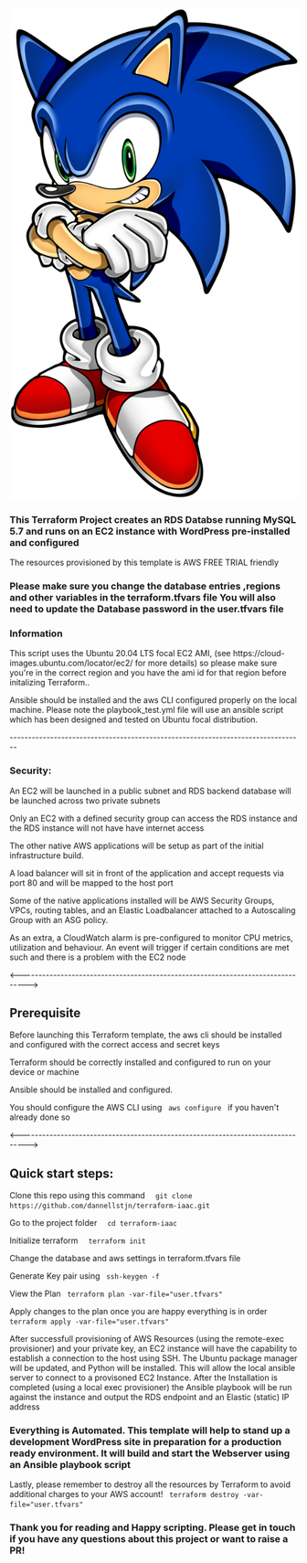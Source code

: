 <img src= "sonic.png" />
<h3>
This Terraform Project creates an RDS Databse running MySQL 5.7 and runs on an EC2 instance with WordPress pre-installed and configured </h3>
 
 <p>
 The resources provisioned by this template is AWS FREE TRIAL friendly</p> 
 
 <h3>Please make sure you change the database entries ,regions and other variables in the terraform.tfvars file
 You will also need to update the  Database password in the user.tfvars file </h3>
<h3>
Information
</h3>

<p>This script uses the Ubuntu 20.04 LTS focal EC2 AMI, (see https://cloud-images.ubuntu.com/locator/ec2/ for more details) so please make sure you're in the correct region and you have the ami id for that region before initalizing Terraform..

Ansible should be installed and the aws CLI configured properly on the local machine. 
Please note the playbook_test.yml file will use an ansible script which has been designed and tested on Ubuntu focal distribution.

</p>
  --------------------------------------------------------------------------------
 <h3> Security: </h3>
<p> An EC2 will be launched in a public subnet and RDS backend database will be launched across two private subnets </p>
<p> Only an EC2 with a defined security group can access the RDS instance and the RDS instance will not have have internet access </p>
<p> The other native AWS applications will be setup as part of the initial infrastructure build.
<p> A load balancer will sit in front of the application and accept requests via port 80 and will be mapped to the host port</p> 

<p>Some of the native applications installed will be AWS Security Groups, VPCs, routing tables, and an Elastic Loadbalancer attached to a Autoscaling Group with an ASG policy. 

As an extra, a CloudWatch alarm is pre-configured to monitor CPU metrics, utilization and behaviour. An event will trigger if certain conditions are met such and there is a problem with the EC2 node</p>


<-------------------------------------------------------------------------------->

<h2> Prerequisite </h2>
<p> Before launching this Terraform template, the aws cli should be installed and configured with the correct access and secret keys </p>
<p> Terraform should be correctly installed and configured to run on your device or machine </p>
<p> Ansible should be installed and configured.
<p> You should  configure the AWS CLI using <code> aws configure </code> if you haven't already done so </p>

<-------------------------------------------------------------------------------->

<h2> Quick start steps: </h2>

 <p>Clone this repo using this command <code>  git clone https://github.com/dannellstjn/terraform-iaac.git</code></p>
 <p> Go to the project folder         <code>  cd terraform-iaac </code></p>
 <p>Initialize terraform          <code>  terraform init</code></p>
 <p>Change the database and aws settings in terraform.tfvars file </p>
 <p>Generate Key pair using        <code> ssh-keygen -f <mykey-pair>  </code></p>
 <p>View the Plan               <code> terraform plan -var-file="user.tfvars"  </code></p>
 <p>Apply changes to the plan once you are happy everything is in order           <code> terraform apply -var-file="user.tfvars" </code></p>
 
 <p> After successfull provisioning of AWS Resources (using the remote-exec provisioner) and your private key, an EC2 instance will have the capability to establish a connection to the host using SSH. The Ubuntu package manager will be updated, and Python will be installed. This will allow the local ansible server to connect to a provisoned EC2 Instance. After the Installation is completed (using a local exec provisioner) the Ansible playbook will be run against the instance and output the RDS endpoint and an Elastic (static) IP address </p>

 <h3> Everything is Automated. This template will help to stand up a development WordPress site in preparation for a production ready environment. It will build and start the Webserver using an Ansible playbook script </h3>

 <p>Lastly, please remember to destroy all the resources by Terraform to avoid additional charges to your AWS account! <code> terraform destroy -var-file="user.tfvars" </code></p>

<h3>Thank you for reading and Happy scripting. Please get in touch if you have any questions about this project or want to raise a PR!</h3>



